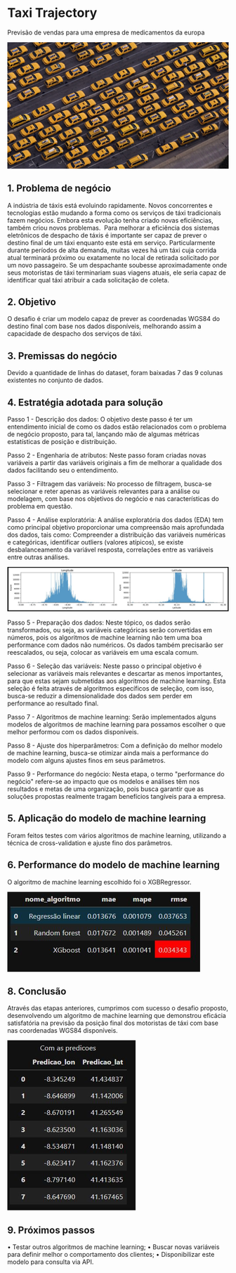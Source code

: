 # Taxi Trajectory

Previsão de vendas para uma empresa de medicamentos da europa

![Comparativo](img/taxi.png)

## 1.	Problema de negócio
A indústria de táxis está evoluindo rapidamente. Novos concorrentes e tecnologias estão mudando a forma como os serviços de táxi tradicionais fazem negócios. Embora esta evolução tenha criado novas eficiências, também criou novos problemas. 
	Para melhorar a eficiência dos sistemas eletrônicos de despacho de táxis é importante ser capaz de prever o destino final de um táxi enquanto este está em serviço. Particularmente durante períodos de alta demanda, muitas vezes há um táxi cuja corrida atual terminará próximo ou exatamente no local de retirada solicitado por um novo passageiro. Se um despachante soubesse aproximadamente onde seus motoristas de táxi terminariam suas viagens atuais, ele seria capaz de identificar qual táxi atribuir a cada solicitação de coleta.

## 2.	Objetivo
O desafio é criar um modelo capaz de prever as coordenadas WGS84 do destino final com base nos dados disponíveis, melhorando assim a capacidade de despacho dos serviços de táxi.

## 3.	Premissas do negócio
Devido a quantidade de linhas do dataset, foram baixadas 7 das 9 colunas existentes no conjunto de dados.

## 4.	Estratégia adotada para solução

Passo 1 - Descrição dos dados: O objetivo deste passo é ter um entendimento inicial de como os dados estão relacionados com o problema de negócio proposto, para tal, lançando mão de algumas métricas estatísticas de posição e distribuição.

Passo 2 - Engenharia de atributos: Neste passo foram criadas novas variáveis a partir das variáveis originais a fim de melhorar a qualidade dos dados facilitando seu o entendimento.

Passo 3 - Filtragem das variáveis: No processo de filtragem, busca-se selecionar e reter apenas as variáveis relevantes para a análise ou modelagem, com base nos objetivos do negócio e nas características do problema em questão.
 
Passo 4 - Análise exploratória: A análise exploratória dos dados (EDA) tem como principal objetivo proporcionar uma compreensão mais aprofundada dos dados, tais como: Compreender a distribuição das variáveis numéricas e categóricas, identificar outliers (valores atípicos), se existe desbalanceamento da variável resposta, correlações entre as variáveis entre outras análises.

![Comparativo](img/distribuicao_lon_lat.JPG)

Passo 5 - Preparação dos dados: Neste tópico, os dados serão transformados, ou seja, as variáveis categóricas serão convertidas em números, pois os algoritmos de machine learning não tem uma boa performance com dados não numéricos. Os dados também precisarão ser reescalados, ou seja, colocar as variáveis em uma escala comum.
 
Passo 6 - Seleção das variáveis: Neste passo o principal objetivo é selecionar as variáveis mais relevantes e descartar as menos importantes, para que estas sejam submetidas aos algoritmos de machine learning. Esta seleção é feita através de algoritmos específicos de seleção, com isso, busca-se reduzir a dimensionalidade dos dados sem perder em performance ao resultado final.

Passo 7 - Algoritmos de machine learning: Serão implementados alguns modelos de algoritmos de machine learning para possamos escolher o que melhor performou com os dados disponíveis.
 
Passo 8 - Ajuste dos hiperparâmetros: Com a definição do melhor modelo de machine learning, busca-se otimizar ainda mais a performance do modelo com alguns ajustes finos em seus parâmetros.

Passo 9 - Performance do negócio: Nesta etapa, o termo "performance do negócio" refere-se ao impacto que os modelos e análises têm nos resultados e metas de uma organização, pois busca garantir que as soluções propostas realmente tragam benefícios tangíveis para a empresa.

## 5.	Aplicação do modelo de machine learning
Foram feitos testes com vários algoritmos de machine learning, utilizando a técnica de cross-validation e ajuste fino dos parâmetros.

## 6.	Performance do modelo de machine learning
O algoritmo de machine learning escolhido foi o XGBRegressor.
 
![Comparativo](img/escolha_algoritmo.JPG)
 
## 8.	Conclusão
Através das etapas anteriores, cumprimos com sucesso o desafio proposto, desenvolvendo um algoritmo de machine learning que demonstrou eficácia satisfatória na previsão da posição final dos motoristas de táxi com base nas coordenadas WGS84 disponíveis.

![Comparativo](img/predicoes.JPG)

## 9.	Próximos passos
•	Testar outros algoritmos de machine learning;
•	Buscar novas variáveis para definir melhor o comportamento dos clientes;
•	Disponibilizar este modelo para consulta via API.


